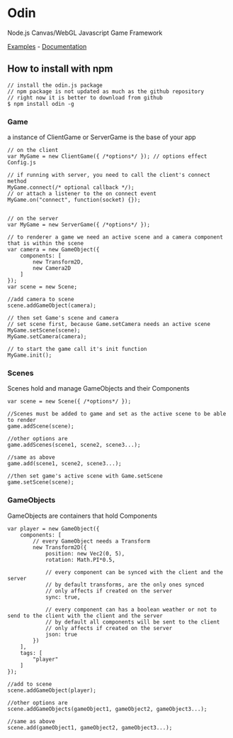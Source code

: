 Odin
=======

Node.js Canvas/WebGL Javascript Game Framework

[Examples](http://nathanfaucett.github.io/Odin.js) - [Documentation](http://nathanfaucett.github.io/Odin.js/doc)


## How to install with npm
```
// install the odin.js package
// npm package is not updated as much as the github repository
// right now it is better to download from github
$ npm install odin -g
```


### Game
a instance of ClientGame or ServerGame is the base of your app
```
// on the client
var MyGame = new ClientGame({ /*options*/ }); // options effect Config.js

// if running with server, you need to call the client's connect method
MyGame.connect(/* optional callback */);
// or attach a listener to the on connect event
MyGame.on("connect", function(socket) {});


// on the server
var MyGame = new ServerGame({ /*options*/ });

// to renderer a game we need an active scene and a camera component that is within the scene
var camera = new GameObject({
    components: [
        new Transform2D,
        new Camera2D
    ]
});
var scene = new Scene;

//add camera to scene
scene.addGameObject(camera);

// then set Game's scene and camera
// set scene first, because Game.setCamera needs an active scene
MyGame.setScene(scene);
MyGame.setCamera(camera);

// to start the game call it's init function
MyGame.init();
```

### Scenes
Scenes hold and manage GameObjects and their Components
```
var scene = new Scene({ /*options*/ });

//Scenes must be added to game and set as the active scene to be able to render
game.addScene(scene);

//other options are
game.addScenes(scene1, scene2, scene3...);

//same as above
game.add(scene1, scene2, scene3...);

//then set game's active scene with Game.setScene
game.setScene(scene);
```


### GameObjects
GameObjects are containers that hold Components
```
var player = new GameObject({
    components: [
        // every GameObject needs a Transform
        new Transform2D({
            position: new Vec2(0, 5),
            rotation: Math.PI*0.5,
			
			// every component can be synced with the client and the server
			// by default transforms, are the only ones synced
			// only affects if created on the server
			sync: true,
			
			// every component can has a boolean weather or not to send to the client with the client and the server
			// by default all components will be sent to the client
			// only affects if created on the server
			json: true
        })
    ],
    tags: [
        "player"
    ]
});

//add to scene
scene.addGameObject(player);

//other options are
scene.addGameObjects(gameObject1, gameObject2, gameObject3...);

//same as above
scene.add(gameObject1, gameObject2, gameObject3...);
```